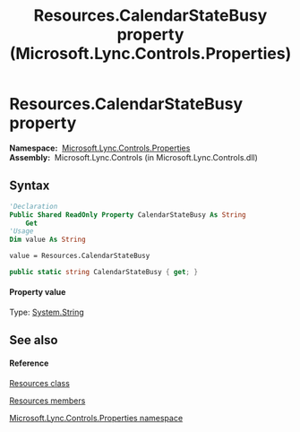 ﻿---
title: Resources.CalendarStateBusy property  (Microsoft.Lync.Controls.Properties)
TOCTitle: 'CalendarStateBusy property '
ms:assetid: P:Microsoft.Lync.Controls.Properties.Resources.CalendarStateBusy_DI_3_UC_OCS14MrefLyncWPF
ms:mtpsurl: https://msdn.microsoft.com/en-us/library/microsoft.lync.controls.properties.resources.calendarstatebusy_di_3_uc_ocs14mreflyncwpf(v=office.15)
ms:contentKeyID: 48602035
ms.date: 07/28/2014
mtps_version: v=office.15
f1_keywords:
- Microsoft.Lync.Controls.Properties.Resources.CalendarStateBusy
dev_langs:
- CSharp
- JScript
- VB
- other
---

# Resources.CalendarStateBusy property

**Namespace:**  [Microsoft.Lync.Controls.Properties](microsoft-lync-controls-properties-namespace_1.md)  
**Assembly:**  Microsoft.Lync.Controls (in Microsoft.Lync.Controls.dll)

## Syntax

``` vb
'Declaration
Public Shared ReadOnly Property CalendarStateBusy As String
    Get
'Usage
Dim value As String

value = Resources.CalendarStateBusy
```

``` csharp
public static string CalendarStateBusy { get; }
```

#### Property value

Type: [System.String](http://msdn2.microsoft.com/en-us/library/s1wwdcbf)  

## See also

#### Reference

[Resources class](resources-class-microsoft-lync-controls-properties_1.md)

[Resources members](resources-members-microsoft-lync-controls-properties_1.md)

[Microsoft.Lync.Controls.Properties namespace](microsoft-lync-controls-properties-namespace_1.md)

